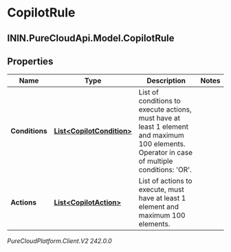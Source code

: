 # CopilotRule

## ININ.PureCloudApi.Model.CopilotRule

## Properties

|Name | Type | Description | Notes|
|------------ | ------------- | ------------- | -------------|
| **Conditions** | [**List&lt;CopilotCondition&gt;**](CopilotCondition) | List of conditions to execute actions, must have at least 1 element and maximum 100 elements. Operator in case of multiple conditions: &#39;OR&#39;. | |
| **Actions** | [**List&lt;CopilotAction&gt;**](CopilotAction) | List of actions to execute, must have at least 1 element and maximum 100 elements. | |



_PureCloudPlatform.Client.V2 242.0.0_
